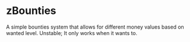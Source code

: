 # zBounties
A simple bounties system that allows for different money values based on wanted level. Unstable; It only works when it wants to.
